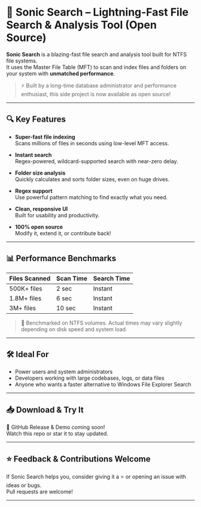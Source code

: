 # 🚀 Sonic Search – Lightning-Fast File Search & Analysis Tool (Open Source)

**Sonic Search** is a blazing-fast file search and analysis tool built for NTFS file systems.  
It uses the Master File Table (MFT) to scan and index files and folders on your system with **unmatched performance**.

> ⚡ Built by a long-time database administrator and performance enthusiast, this side project is now available as open source!

---

## 🔍 Key Features

- **Super-fast file indexing**  
  Scans millions of files in seconds using low-level MFT access.

- **Instant search**  
  Regex-powered, wildcard-supported search with near-zero delay.

- **Folder size analysis**  
  Quickly calculates and sorts folder sizes, even on huge drives.

- **Regex support**  
  Use powerful pattern matching to find exactly what you need.

- **Clean, responsive UI**  
  Built for usability and productivity.

- **100% open source**  
  Modify it, extend it, or contribute back!

---

## 📊 Performance Benchmarks

| Files Scanned       | Scan Time | Search Time |
|---------------------|-----------|-------------|
| 500K+ files         | 2 sec     | Instant     |
| 1.8M+ files         | 6 sec     | Instant     |
| 3M+ files           | 10 sec    | Instant     |

> 🧪 Benchmarked on NTFS volumes. Actual times may vary slightly depending on disk speed and system load.

---

## 🛠️ Ideal For

- Power users and system administrators  
- Developers working with large codebases, logs, or data files  
- Anyone who wants a faster alternative to Windows File Explorer Search

---

## 📥 Download & Try It

🔗 GitHub Release & Demo coming soon!  
Watch this repo or star it to stay updated.

---

## ⭐ Feedback & Contributions Welcome

If Sonic Search helps you, consider giving it a ⭐ or opening an issue with ideas or bugs.  
Pull requests are welcome!

---
